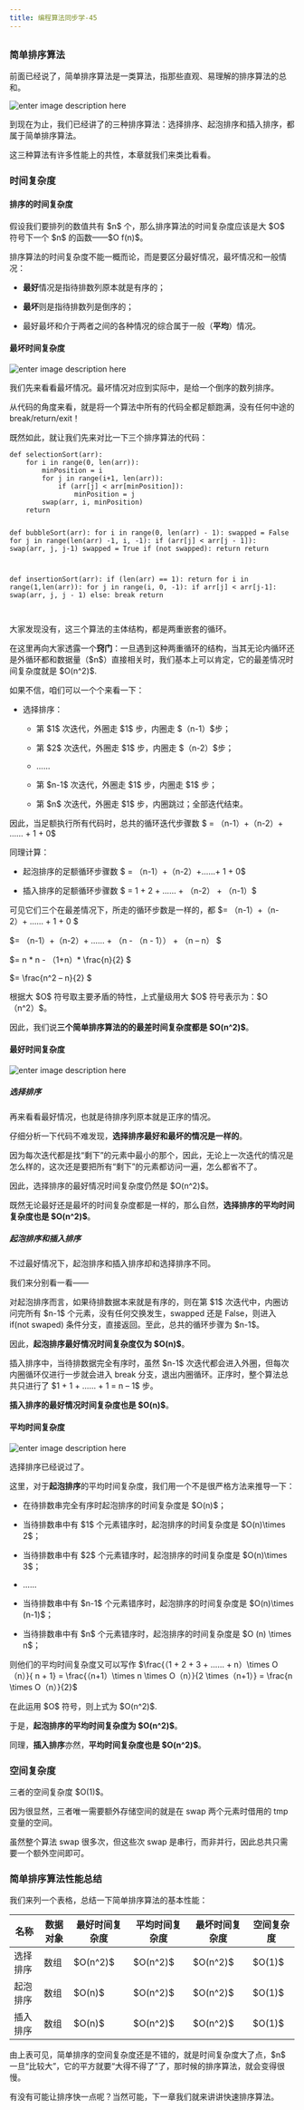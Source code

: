```yaml
---
title: 编程算法同步学-45
---
```

<article id="topicContainer" class="column_content"><h2 class="topic_title"></h2><div><h3 id="">简单排序算法</h3>
<p>前面已经说了，简单排序算法是一类算法，指那些直观、易理解的排序算法的总和。</p>
<p><img src="https://images.gitbook.cn/d142fc50-c26e-11e9-b9eb-71e8d2e64545" alt="enter image description here" /></p>
<p>到现在为止，我们已经讲了的三种排序算法：选择排序、起泡排序和插入排序，都属于简单排序算法。</p>
<p>这三种算法有许多性能上的共性，本章就我们来类比看看。</p>
<h3 id="-1">时间复杂度</h3>
<h4 id="-2">排序的时间复杂度</h4>
<p>假设我们要排列的数值共有 $n$ 个，那么排序算法的时间复杂度应该是大 $O$ 符号下一个 $n$ 的函数——$O f(n)$。</p>
<p>排序算法的时间复杂度不能一概而论，而是要区分最好情况，最坏情况和一般情况：</p>
<ul>
<li><p><strong>最好</strong>情况是指待排数列原本就是有序的；</p></li>
<li><p><strong>最坏</strong>则是指待排数列是倒序的；</p></li>
<li><p>最好最坏和介于两者之间的各种情况的综合属于一般（<strong>平均</strong>）情况。</p></li>
</ul>
<h4 id="-3">最坏时间复杂度</h4>
<p><img src="https://images.gitbook.cn/565724d0-c273-11e9-99d4-99f25a2efd84" alt="enter image description here" /></p>
<p>我们先来看看最坏情况。最坏情况对应到实际中，是给一个倒序的数列排序。</p>
<p>从代码的角度来看，就是将一个算法中所有的代码全都足额跑满，没有任何中途的 break/return/exit！</p>
<p>既然如此，就让我们先来对比一下三个排序算法的代码：</p>
<pre><code>def selectionSort(arr):
    for i in range(0, len(arr)):
        minPosition = i
        for j in range(i+1, len(arr)): 
            if (arr[j] &lt; arr[minPosition]):
                minPosition = j
        swap(arr, i, minPosition) 
    return

def bubbleSort(arr):
    for i in range(0, len(arr) - 1):
        swapped = False
        for j in range(len(arr) -1, i, -1):
            if (arr[j] &lt; arr[j - 1]):
                swap(arr, j, j-1)
                swapped = True
        if (not swapped):
            return
    return

def insertionSort(arr):
    if (len(arr) == 1):
        return
    for i in range(1,len(arr)):
        for j in range(i, 0, -1): 
            if arr[j] &lt; arr[j-1]:
                swap(arr, j, j - 1)
            else:
                break
    return            
</code></pre>
<p>大家发现没有，这三个算法的主体结构，都是两重嵌套的循环。</p>
<p>在这里再向大家透露一个<strong>窍门</strong>：一旦遇到这种两重循环的结构，当其无论内循环还是外循环都和数据量（$n$）直接相关时，我们基本上可以肯定，它的最差情况时间复杂度就是 $O(n^2)$.</p>
<p>如果不信，咱们可以一个个来看一下：</p>
<ul>
<li><p>选择排序：</p>
<ul>
<li><p>第 $1$ 次迭代，外圈走 $1$ 步，内圈走 $（n-1）$步；</p></li>
<li><p>第 $2$ 次迭代，外圈走 $1$ 步，内圈走 $（n-2）$步；</p></li>
<li><p>……</p></li>
<li><p>第 $n-1$ 次迭代，外圈走 $1$ 步，内圈走 $1$ 步；</p></li>
<li><p>第 $n$ 次迭代，外圈走 $1$ 步，内圈跳过；全部迭代结束。</p></li></ul></li>
</ul>
<p>因此，当足额执行所有代码时，总共的循环迭代步骤数 $ = （n-1）+（n-2）+ …… + 1 + 0$</p>
<p>同理计算：</p>
<ul>
<li><p>起泡排序的足额循环步骤数 $ = （n-1）+（n-2）+……+ 1 + 0$</p></li>
<li><p>插入排序的足额循环步骤数 $ = 1 + 2 + …… + （n-2） + （n-1）$</p></li>
</ul>
<p>可见它们三个在最差情况下，所走的循环步数是一样的，都 $= （n-1）+（n-2）+ …… + 1 + 0 $</p>
<p>$= （n-1）+（n-2）+ …… + （n - （n - 1）） + （n – n） $</p>
<p>$= n * n - （1+n）* \frac{n}{2} $</p>
<p>$= \frac{n^2 – n}{2} $</p>
<p>根据大 $O$ 符号取主要矛盾的特性，上式量级用大 $O$ 符号表示为：$O（n^2）$。</p>
<p>因此，我们说<strong>三个简单排序算法的的最差时间复杂度都是 $O(n^2)$</strong>。</p>
<h4 id="-4">最好时间复杂度</h4>
<p><img src="https://images.gitbook.cn/62b111f0-c273-11e9-99d4-99f25a2efd84" alt="enter image description here" /></p>
<h5 id="-5"><strong>选择排序</strong></h5>
<p>再来看看最好情况，也就是待排序列原本就是正序的情况。</p>
<p>仔细分析一下代码不难发现，<strong>选择排序最好和最坏的情况是一样的</strong>。</p>
<p>因为每次迭代都是找“剩下”的元素中最小的那个，因此，无论上一次迭代的情况是怎么样的，这次还是要把所有“剩下”的元素都访问一遍，怎么都省不了。</p>
<p>因此，选择排序的最好情况时间复杂度仍然是 $O(n^2)$。</p>
<p>既然无论最好还是最坏的时间复杂度都是一样的，那么自然，<strong>选择排序的平均时间复杂度也是 $O(n^2)$</strong>。</p>
<h5 id="-6"><strong>起泡排序和插入排序</strong></h5>
<p>不过最好情况下，起泡排序和插入排序却和选择排序不同。</p>
<p>我们来分别看一看——</p>
<p>对起泡排序而言，如果待排数据本来就是有序的，则在第 $1$ 次迭代中，内圈访问完所有 $n-1$ 个元素，没有任何交换发生，swapped 还是 False，则进入 if(not swaped) 条件分支，直接返回。至此，总共的循环步骤为 $n-1$。</p>
<p>因此，<strong>起泡排序最好情况时间复杂度仅为 $O(n)$</strong>。</p>
<p>插入排序中，当待排数据完全有序时，虽然 $n-1$ 次迭代都会进入外圈，但每次内圈循环仅进行一步就会进入 break 分支，退出内圈循环。正序时，整个算法总共只进行了 $1 + 1 + …… + 1 = n – 1$ 步。</p>
<p><strong>插入排序的最好情况时间复杂度也是 $O(n)$</strong>。</p>
<h4 id="-7">平均时间复杂度</h4>
<p><img src="https://images.gitbook.cn/bb575080-c273-11e9-aeae-99ac44f0fb9e" alt="enter image description here" /></p>
<p>选择排序已经说过了。</p>
<p>这里，对于<strong>起泡排序</strong>的平均时间复杂度，我们用一个不是很严格方法来推导一下：</p>
<ul>
<li><p>在待排数串完全有序时起泡排序的时间复杂度是 $O(n)$；</p></li>
<li><p>当待排数串中有 $1$ 个元素错序时，起泡排序的时间复杂度是 $O(n)\times 2$；</p></li>
<li><p>当待排数串中有 $2$ 个元素错序时，起泡排序的时间复杂度是 $O(n)\times 3$；</p></li>
<li><p>……</p></li>
<li><p>当待排数串中有 $n-1$ 个元素错序时，起泡排序的时间复杂度是 $O(n)\times (n-1)$；</p></li>
<li><p>当待排数串中有 $n$ 个元素错序时，起泡排序的时间复杂度是 $O (n)  \times  n$；</p></li>
</ul>
<p>则他们的平均时间复杂度又可以写作 $\frac{（1 + 2 + 3 + …… + n）\times O（n）}{ n + 1} = \frac{（n+1）\times n \times O（n）}{2 \times（n+1）} = \frac{n \times O（n）}{2}$</p>
<p>在此运用 $O$ 符号，则上式为 $O(n^2)$.</p>
<p>于是，<strong>起泡排序的平均时间复杂度为 $O(n^2)$</strong>。</p>
<p>同理，<strong>插入排序</strong>亦然，<strong>平均时间复杂度也是 $O(n^2)$</strong>。</p>
<h3 id="-8">空间复杂度</h3>
<p>三者的空间复杂度 $O(1)$。</p>
<p>因为很显然，三者唯一需要额外存储空间的就是在 swap 两个元素时借用的 tmp 变量的空间。</p>
<p>虽然整个算法 swap 很多次，但这些次 swap 是串行，而非并行，因此总共只需要一个额外空间即可。</p>
<h3 id="-9">简单排序算法性能总结</h3>
<p>我们来列一个表格，总结一下简单排序算法的基本性能：</p>
<table>
<thead>
<tr>
<th>名称</th>
<th>数据对象</th>
<th>最好时间复杂度</th>
<th>平均时间复杂度</th>
<th>最坏时间复杂度</th>
<th>空间复杂度</th>
</tr>
</thead>
<tbody>
<tr>
<td>选择排序</td>
<td>数组</td>
<td>$O(n^2)$</td>
<td>$O(n^2)$</td>
<td>$O(n^2)$</td>
<td>$O(1)$</td>
</tr>
<tr>
<td>起泡排序</td>
<td>数组</td>
<td>$O(n)$</td>
<td>$O(n^2)$</td>
<td>$O(n^2)$</td>
<td>$O(1)$</td>
</tr>
<tr>
<td>插入排序</td>
<td>数组</td>
<td>$O(n)$</td>
<td>$O(n^2)$</td>
<td>$O(n^2)$</td>
<td>$O(1)$</td>
</tr>
</tbody>
</table>
<p>由上表可见，简单排序的空间复杂度还是不错的，就是时间复杂度大了点，$n$ 一旦“比较大”，它的平方就要“大得不得了”了，那时候的排序算法，就会变得很慢。</p>
<p>有没有可能让排序快一点呢？当然可能，下一章我们就来讲讲快速排序算法。</p></div></article>